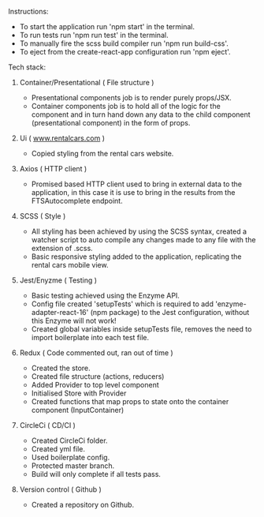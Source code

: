 Instructions:

- To start the application run 'npm start' in the terminal.
- To run tests run 'npm run test' in the terminal.
- To manually fire the scss build compiler run 'npm run build-css'.
- To eject from the create-react-app configuration run 'npm eject'.

Tech stack:

1) Container/Presentational ( File structure )
    - Presentational components job is to render purely props/JSX.
    - Container components job is to hold all of the logic for the component and in turn hand down any data to the child component (presentational component) in the form of props.

2) Ui ( www.rentalcars.com )
    - Copied styling from the rental cars website.

3) Axios ( HTTP client )
    - Promised based HTTP client used to bring in external data to the application, in this case it is use to bring in the results from the FTSAutocomplete endpoint.

4) SCSS ( Style )
    - All styling has been achieved by using the SCSS syntax, created a watcher script to auto compile any changes made to any file with the extension of .scss.
    - Basic responsive styling added to the application, replicating the rental cars mobile view.

5) Jest/Enyzme ( Testing )
    - Basic testing achieved using the Enzyme API.
    - Config file created 'setupTests' which is required to add 'enzyme-adapter-react-16' (npm package) to the Jest configuration, without this Enzyme will not work!
    - Created global variables inside setupTests file, removes the need to import boilerplate into each test file.

6) Redux ( Code commented out, ran out of time )
    - Created the store.
    - Created file structure (actions, reducers)
    - Added Provider to top level component
    - Initialised Store with Provider
    - Created functions that map props to state onto the container component (InputContainer)

7) CircleCi ( CD/CI )
    - Created CircleCi folder.
    - Created yml file.
    - Used boilerplate config.
    - Protected master branch.
    - Build will only complete if all tests pass.

8) Version control ( Github )
    - Created a repository on Github.
